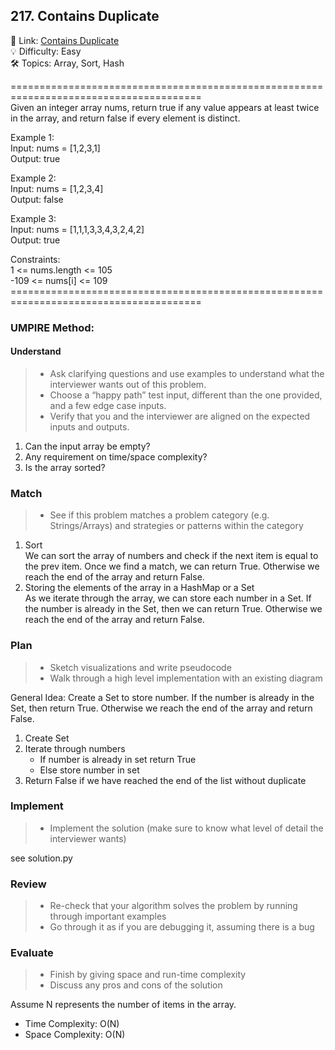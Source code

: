 ## 217. Contains Duplicate
🔗  Link: [Contains Duplicate](https://leetcode.com/problems/contains-duplicate/description/)<br>
💡 Difficulty: Easy<br>
🛠️ Topics: Array, Sort, Hash<br>

=======================================================================================<br>
Given an integer array nums, return true if any value appears at least twice in the array, and return false if every element is distinct.

Example 1:<br>
Input: nums = [1,2,3,1]<br>
Output: true<br>

Example 2:<br>
Input: nums = [1,2,3,4]<br>
Output: false<br>

Example 3:<br>
Input: nums = [1,1,1,3,3,4,3,2,4,2]<br>
Output: true<br>

Constraints:<br>
1 <= nums.length <= 105<br>
-109 <= nums[i] <= 109<br> 
=======================================================================================<br>
### UMPIRE Method:
#### Understand

> - Ask clarifying questions and use examples to understand what the interviewer wants out of this problem.
> - Choose a “happy path” test input, different than the one provided, and a few edge case inputs. 
> - Verify that you and the interviewer are aligned on the expected inputs and outputs.
1. Can the input array be empty?
2. Any requirement on time/space complexity?
3. Is the array sorted?

### Match
> - See if this problem matches a problem category (e.g. Strings/Arrays) and strategies or patterns within the category


1. Sort <br>
We can sort the array of numbers and check if the next item is equal to the prev item. Once we find a match, we can return True. Otherwise we reach the end of the array and return False.
2. Storing the elements of the array in a HashMap or a Set<br>
As we iterate through the array, we can store each number in a Set. If the number is already in the Set, then we can return True. Otherwise we reach the end of the array and return False.

### Plan
> - Sketch visualizations and write pseudocode
> - Walk through a high level implementation with an existing diagram

General Idea: Create a Set to store number. If the number is already in the Set, then return True. Otherwise we reach the end of the array and return False.

1) Create Set
2) Iterate through numbers
    - If number is already in set return True
    - Else store number in set
3) Return False if we have reached the end of the list without duplicate


### Implement
> - Implement the solution (make sure to know what level of detail the interviewer wants)

see solution.py

### Review
> - Re-check that your algorithm solves the problem by running through important examples
> - Go through it as if you are debugging it, assuming there is a bug
### Evaluate
> - Finish by giving space and run-time complexity
> - Discuss any pros and cons of the solution

Assume N represents the number of items in the array.


- Time Complexity: O(N)
- Space Complexity: O(N)

